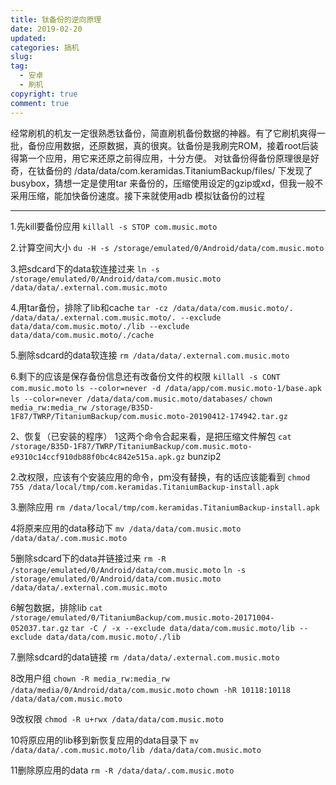 ```yaml
---
title: 钛备份的逆向原理
date: 2019-02-20
updated:
categories: 搞机
slug:
tag:
  - 安卓
  - 刷机
copyright: true
comment: true
---
```


经常刷机的机友一定很熟悉钛备份，简直刷机备份数据的神器。有了它刷机爽得一批，备份应用数据，还原数据，真的很爽。钛备份是我刷完ROM，接着root后装得第一个应用，用它来还原之前得应用，十分方便。
对钛备份得备份原理很是好奇，在钛备份的 /data/data/com.keramidas.TitaniumBackup/files/ 下发现了busybox，猜想一定是使用tar 来备份的，压缩使用设定的gzip或xd，但我一般不采用压缩，能加快备份速度。接下来就使用adb 模拟钛备份的过程

------

1.先kill要备份应用
`killall -s STOP com.music.moto`

2.计算空间大小
`du -H -s /storage/emulated/0/Android/data/com.music.moto`

3.把sdcard下的data软连接过来
`ln -s /storage/emulated/0/Android/data/com.music.moto /data/data/.external.com.music.moto`

4.用tar备份，排除了lib和cache
`tar -cz /data/data/com.music.moto/. /data/data/.external.com.music.moto/. --exclude data/data/com.music.moto/./lib --exclude data/data/com.music.moto/./cache`

5.删除sdcard的data软连接
`rm /data/data/.external.com.music.moto`

6.剩下的应该是保存备份信息还有改备份文件的权限
`killall -s CONT com.music.moto`
`ls --color=never -d /data/app/com.music.moto-1/base.apk`
`ls --color=never /data/data/com.music.moto/databases/`
`chown media_rw:media_rw /storage/B35D-1F87/TWRP/TitaniumBackup/com.music.moto-20190412-174942.tar.gz`

2、恢复（已安装的程序）
1这两个命令合起来看，是把压缩文件解包
`cat /storage/B35D-1F87/TWRP/TitaniumBackup/com.music.moto-e9310c14ccf910db88f0bc4c842e515a.apk.gz`
bunzip2

2.改权限，应该有个安装应用的命令，pm没有替换，有的话应该能看到
`chmod 755 /data/local/tmp/com.keramidas.TitaniumBackup-install.apk`

3.删除应用
`rm /data/local/tmp/com.keramidas.TitaniumBackup-install.apk`

4将原来应用的data移动下
`mv /data/data/com.music.moto /data/data/.com.music.moto`

5删除sdcard下的data并链接过来
`rm -R /storage/emulated/0/Android/data/com.music.moto`
`ln -s /storage/emulated/0/Android/data/com.music.moto /data/data/.external.com.music.moto`

6解包数据，排除lib
`cat /storage/emulated/0/TitaniumBackup/com.music.moto-20171004-052037.tar.gz`
`tar -C / -x --exclude data/data/com.music.moto/lib --exclude data/data/com.music.moto/./lib`

7.删除sdcard的data链接
`rm /data/data/.external.com.music.moto`

8改用户组
`chown -R media_rw:media_rw /data/media/0/Android/data/com.music.moto`
`chown -hR 10118:10118 /data/data/com.music.moto`

9改权限
`chmod -R u+rwx /data/data/com.music.moto`

10将原应用的lib移到新恢复应用的data目录下
`mv /data/data/.com.music.moto/lib /data/data/com.music.moto`

11删除原应用的data
`rm -R /data/data/.com.music.moto`
